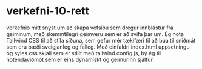 # verkefni-10-rett
verkefnið mitt snýst um að skapa vefsíðu sem dregur innblástur frá geiminum, með skemmtilegri geimveru sem er að svífa þar um. Ég nota Tailwind CSS til að stíla síðuna, sem gefur mér tækifæri til að búa til sniðmát sem eru bæði sveigjanleg og falleg. Með einfaldri index.html uppsetningu og syles.css skjali sem er stillt með tailwind.config.js, bý ég til notendaviðmót sem er eins dýnamískt og geimurinn sjálfur.